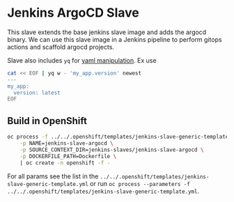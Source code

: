 # Jenkins ArgoCD Slave

This slave extends the base jenkins slave image and adds the argocd binary. We can use this slave image in a Jenkins pipeline to perform gitops actions and scaffold argocd projects.

Slave also includes `yq` for [yaml manipulation](https://github.com/mikefarah/yq). Ex use
```bash
cat << EOF | yq w - 'my_app.version' newest
---
my_app:
  version: latest
EOF
```

## Build in OpenShift
```bash
oc process -f ../../.openshift/templates/jenkins-slave-generic-template.yml \
    -p NAME=jenkins-slave-argocd \
    -p SOURCE_CONTEXT_DIR=jenkins-slaves/jenkins-slave-argocd \
    -p DOCKERFILE_PATH=Dockerfile \
    | oc create -n openshift -f -
```
For all params see the list in the `../../.openshift/templates/jenkins-slave-generic-template.yml` or run `oc process --parameters -f ../../.openshift/templates/jenkins-slave-generic-template.yml`.
